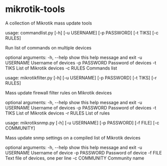 # mikrotik-tools

A collection of Mikrotik mass update tools

usage: commandlist.py [-h] [-u USERNAME] [-p PASSWORD] [-t TIKS] [-c RULES]

Run list of commands on multiple devices

optional arguments:
  -h, --help   show this help message and exit
  -u USERNAME  Username of devices
  -p PASSWORD  Password of devices
  -t TIKS      List of Mikrotik devices
  -c RULES     Commands list


usage: mikrotikfilter.py [-h] [-u USERNAME] [-p PASSWORD] [-t TIKS] [-r RULES]

Mass update firewall filter rules on Mikrotik devices

optional arguments:
  -h, --help   show this help message and exit
  -u USERNAME  Username of devices
  -p PASSWORD  Password of devices
  -t TIKS      List of Mikrotik devices
  -r RULES     List of rules


usage: mikrotiksnmp.py [-h] [-u USERNAME] [-p PASSWORD] [-f FILE]
                       [-c COMMUNITY]

Mass update snmp settings on a compiled list of Mikrotik devices

optional arguments:
  -h, --help    show this help message and exit
  -u USERNAME   Username of device
  -p PASSWORD   Password of device
  -f FILE       Text file of devices, one per line
  -c COMMUNITY  Community name

